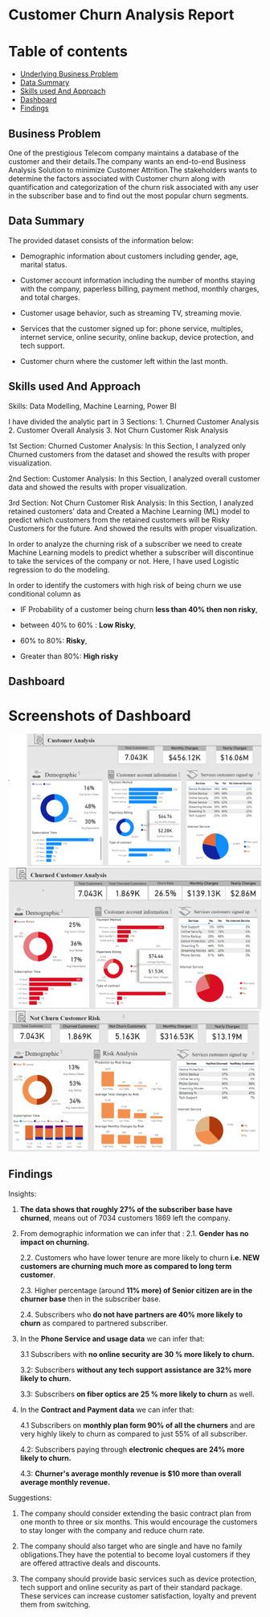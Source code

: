 # Customer Churn Analysis Report
# Table of contents
- [Underlying Business Problem](#probelem)
- [Data Summary](#summary)
-  [Skills used And Approach](#approach)
-  [Dashboard](#dashboard)
-  [Findings](#findings)

## Business Problem<a id="problem"></a>
One of the prestigious Telecom company maintains a database of the customer and their details.The company wants an end-to-end Business Analysis Solution to minimize Customer Attrition.The stakeholders wants to determine the factors associated with Customer churn along with quantification and categorization of the churn risk associated with any user in the subscriber base and to find out the most popular churn segments.

## Data Summary<a id="summary"></a>
The provided dataset consists of the information below:

- Demographic information about customers including gender, age, marital status.

- Customer account information including the number of months staying with the company, paperless billing, payment method, monthly charges, and total charges.

- Customer usage behavior, such as streaming TV, streaming movie.

- Services that the customer signed up for: phone service, multiples, internet service, online security, online backup, device protection, and tech support.

- Customer churn where the customer left within the last month.

## Skills used And Approach<a id="approach"></a>

Skills: Data Modelling, Machine Learning, Power BI

I have divided the analytic part in 3 Sections: 
         1. Churned Customer Analysis 
         2. Customer Overall Analysis 
         3. Not Churn Customer Risk Analysis

1st Section: Churned Customer Analysis: In this Section, I analyzed only Churned customers from the dataset and showed the results with proper visualization.

2nd Section: Customer Analysis: In this Section, I analyzed overall customer data and showed the results with proper visualization.

3rd Section: Not Churn Customer Risk Analysis: In this Section, I analyzed retained customers' data and Created a Machine Learning (ML) model to predict which customers from the retained customers will be Risky Customers for the future. And showed the results with proper visualization.

In order to analyze the churning risk of a subscriber we need to create Machine Learning models to predict whether a subscriber will discontinue to take the services of the company or not. Here, I have used Logistic regression to do the modeling.

In order to identify the customers with high risk of being churn we use conditional column as

- IF Probability of a customer being churn **less than 40% then non risky**,

- between 40% to 60% : **Low Risky**,

- 60% to 80%: **Risky**,

- Greater than 80%: **High risky**

## Dashboard<a id="dashboard"></a>

# Screenshots of Dashboard
![Customer Analysis](https://github.com/meghasolanki008/Customer-Churn-Analysis/blob/main/Overall%20Customer%20Analysis.png)
![Churn Customer Analysis](https://github.com/meghasolanki008/Customer-Churn-Analysis/blob/main/Churned%20Customer.png)
![Not Churn Customer Analysis](https://github.com/meghasolanki008/Customer-Churn-Analysis/blob/main/Not%20Churn%20Customer.png)

## Findings<a id="findings"></a>
Insights:

1. **The data shows that roughly 27% of the subscriber base have churned**, means out of 7034 customers 1869 left the company.
   
2. From demographic information we can infer that :
     2.1. **Gender has no impact on churning.**

     2.2. Customers who have lower tenure are more likely to churn **i.e. NEW customers are churning much more as compared to long term customer**.

     2.3. Higher percentage (around **11% more) of Senior citizen are in the churner base** then in the subscriber base.

     2.4. Subscribers who **do not have partners are 40% more likely to churn** as compared to partnered subscriber.

3. In the **Phone Service and usage data** we can infer that:

    3.1 Subscribers with **no online security are 30 % more likely to churn.**

    3.2: Subscribers **without any tech support assistance are 32% more likely to churn.**

   3.3: Subscribers **on fiber optics are 25 % more likely to churn** as well.

4. In the **Contract and Payment data** we can infer that:

   4.1 Subscribers on **monthly plan form 90% of all the churners** and are very highly likely to churn as compared to just 55% of all subscriber.

   4.2: Subscribers paying through **electronic cheques are 24% more likely to churn.**

   4.3: **Churner's average monthly revenue is $10 more than overall average monthly revenue.**

Suggestions:
1. The company should consider extending the basic contract plan from one month to three or six months. This would encourage the customers to stay longer with the company and reduce churn rate.

2. The company should also target who are single and have no family obligations.They have the potential to become loyal customers if they are offered attractive deals and discounts.

3. The company should provide basic services such as device protection, tech support and online security as part of their standard package. These services can increase customer satisfaction, loyalty and prevent them from switching.

   



